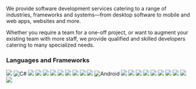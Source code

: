 We provide software development services catering to a range of industries,
frameworks and systems&mdash;from desktop software to mobile and web apps,
websites and more.

Whether you require a team for a one-off project, or want to augment your
existing team with more staff, we provide qualified and skilled developers
catering to many specialized needs.

### Languages and Frameworks

<img class="icon" src="https://cdn.jsdelivr.net/gh/devicons/devicon/icons/unity/unity-original-wordmark.svg" />
<img class="icon" title="C#" alt="C#" src="https://cdn.jsdelivr.net/gh/devicons/devicon/icons/csharp/csharp-original.svg" />
<img class="icon" src="https://cdn.jsdelivr.net/gh/devicons/devicon/icons/dot-net/dot-net-original.svg" />
<img class="icon" src="https://cdn.jsdelivr.net/gh/devicons/devicon/icons/dotnetcore/dotnetcore-original.svg" />
<img class="icon" src="https://cdn.jsdelivr.net/gh/devicons/devicon/icons/cplusplus/cplusplus-original.svg" />
<img class="icon" src="https://cdn.jsdelivr.net/gh/devicons/devicon/icons/visualstudio/visualstudio-plain.svg" />
<img class="icon" src="https://cdn.jsdelivr.net/gh/devicons/devicon/icons/vscode/vscode-original.svg" />
<img class="icon" src="https://cdn.jsdelivr.net/gh/devicons/devicon/icons/javascript/javascript-original.svg" />
<img class="icon" src="https://cdn.jsdelivr.net/gh/devicons/devicon/icons/nodejs/nodejs-original-wordmark.svg" />
<img class="icon" src="https://cdn.jsdelivr.net/gh/devicons/devicon/icons/opengl/opengl-original.svg" />
<img class="icon" src="https://cdn.jsdelivr.net/gh/devicons/devicon/icons/python/python-original-wordmark.svg" />
<img class="icon" title="Android" alt="Android" src="https://cdn.jsdelivr.net/gh/devicons/devicon/icons/android/android-original.svg" />
<img class="icon" src="https://cdn.jsdelivr.net/gh/devicons/devicon/icons/digitalocean/digitalocean-original.svg" />
<img class="icon" src="https://cdn.jsdelivr.net/gh/devicons/devicon/icons/photoshop/photoshop-plain.svg" />
<img class="icon" src="https://cdn.jsdelivr.net/gh/devicons/devicon/icons/gimp/gimp-original.svg" />
<img class="icon" src="https://cdn.jsdelivr.net/gh/devicons/devicon/icons/css3/css3-original.svg" />
<img class="icon" src="https://cdn.jsdelivr.net/gh/devicons/devicon/icons/html5/html5-original.svg" />
<img class="icon" src="https://cdn.jsdelivr.net/gh/devicons/devicon/icons/php/php-original.svg" />
<img class="icon" src="https://cdn.jsdelivr.net/gh/devicons/devicon/icons/threejs/threejs-original.svg" />
<img class="icon" src="https://cdn.jsdelivr.net/gh/devicons/devicon/icons/wordpress/wordpress-original.svg" />
<img class="icon" src="https://cdn.jsdelivr.net/gh/devicons/devicon/icons/woocommerce/woocommerce-original.svg" />
<img class="icon" src="https://cdn.jsdelivr.net/gh/devicons/devicon/icons/magento/magento-original.svg" />